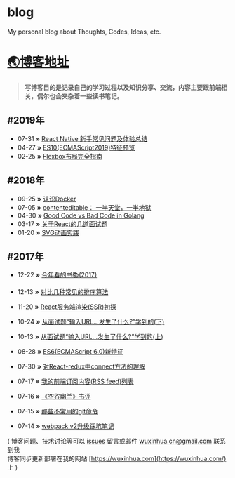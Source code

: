 # blog
My personal blog about Thoughts, Codes, Ideas, etc.

# [🌏博客地址](https://m1sery.github.io/)

> **写博客目的是记录自己的学习过程以及知识分享、交流，内容主要跟前端相关，偶尔也会夹杂着一些读书笔记。**

## #2019年
* 07-31 **»** [React Native 新手常见问题及体验总结](https://m1sery.github.io/2019/07/31/The-common-issues-and-errors-I-have-faced-as-a-react-native-beginner/)  
* 04-27 **»** [ES10(ECMAScript2019)特征预览](https://m1sery.github.io/2019/04/27/A-Preview-Of-ECMAScript2019-ES10/)
* 02-25 **»** [Flexbox布局完全指南](https://m1sery.github.io/2019/02/25/The-Guide-To-Flexbox/)
## #2018年
* 09-25 **»** [认识Docker](https://m1sery.github.io/2018/09/25/Dive-Into-Docker/)  
* 07-05 **»** [contenteditable： 一半天堂，一半地狱](https://m1sery.github.io/2018/07/05/Contenteditable-The-Good-Part-And-The-Ugly/)
* 04-30 **»** [Good Code vs Bad Code in Golang](https://m1sery.github.io/2018/04/30/Good-Code-vs-Bad-Code-in-Golang(%E7%BF%BB%E8%AF%91)/)
* 03-17 **»** [关于React的几道面试题](https://m1sery.github.io/2018/03/17/The-questions-about-react-and-redux-in-interview/)
* 01-20 **»** [SVG动画实践](https://m1sery.github.io/2018/01/20/The-svg-animation-in-action/)
## #2017年
* 12-22 **»** [今年看的书📚(2017)](https://m1sery.github.io/2017/12/22/The-reading-book-list-in-2017/)
* 12-13 **»** [对比几种常见的排序算法](https://m1sery.github.io/2017/12/13/The-think-of-sort-algorithms/)
* 11-20 **»** [React服务端渲染(SSR)初探](https://m1sery.github.io/2017/11/20/React-ssr-exploration/)
* 10-24 **»** [从面试题“输入URL...发生了什么?”学到的(下)](https://m1sery.github.io/2017/10/24/What-happen-from-input-the-URL-in-the-browser-to-the-page-bring-out-part2/)
* 10-13 **»** [从面试题“输入URL...发生了什么?”学到的(上)](https://m1sery.github.io/2017/10/13/What-happen-from-input-the-URL-in-the-browser-to-the-page-bring-out/)
* 08-28 **»** [ES6(ECMAScript 6.0)新特征](https://m1sery.github.io/2017/08/28/The-es6-features-learning-notes/)

* 07-30 **»** [对React-redux中connect方法的理解](https://m1sery.github.io/2017/07/30/React-redux-connect-Explain-in-detail/)
* 07-17 **»** [我的前端订阅内容(RSS feed)列表](https://m1sery.github.io/2017/07/17/My-favorite-fe-feed-RSS-feed-list/)
* 07-16 **»** [《空谷幽兰》书评](https://m1sery.github.io/2017/07/16/Book-review-Road-to-Heaven/)
* 07-15 **»** [那些不常用的git命令](https://m1sery.github.io/2017/07/15/The-git-you-may-not-frequently-used/)
* 07-14 **»** [webpack v2升级踩坑笔记](https://m1sery.github.io/2017/07/14/Migrating-webpack-from-v1-to-v2/)  


( 博客问题、技术讨论等可以 [issues](https://github.com/M1seRy/blog/issues) 留言或邮件 wuxinhua.cn@gmail.com 联系到我   
博客同步更新部署在我的网站 [https://wuxinhua.com](https://wuxinhua.com/) 上 )

